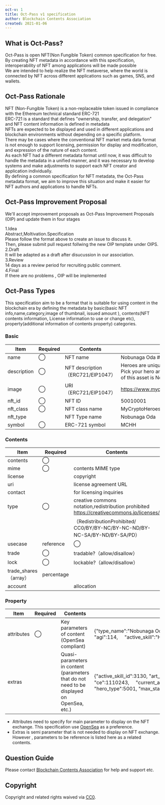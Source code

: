 ```yaml
---
oct-v: 1
title: Oct-Pass v1 specification
author: Blockchain Contents Association
created: 2021-01-06
---
```


## What is Oct-Pass?

Oct-Pass  is open NFT(Non Fungible Token) common specification for free.									
By creating NFT metadata in accordance with this specification, interoperability of NFT among applications will be made possible									
We are  intended to help realize the NFT metaverse, where the world is connected by NFT across different applications such as games, SNS, and wallets.									

## Oct-Pass Rationale

NFT (Non-Fungible Token) is a non-replaceable token issued in compliance with the Ethereum technical standard ERC-721													
ERC-721 is a standard that defines "ownership, transfer, and delegation" and NFT content information is defined in metadata													
NFTs are expected to be displayed and used in different applications and blockchain environments without depending on a specific platform.													
There may be cases where the conventional NFT market meta data format is not enough to support licensing, permission for display and modification, and expression of the nature of each content.													
As each NFT had a different metadata format until now, it was difficult to handle the metadata in a unified manner, and it was necessary to develop systems and make adjustments to support each NFT creator and application individually.													
By defining a common specification for NFT metadata, the Oct-Pass metadata format, we aim to improve this situation and make it easier for NFT authors and applications to handle NFTs.													

## Oct-Pass Improvement Proposal
We'll accept improvement proposals as Oct-Pass Improvement Proposals (OIP) and update them in four stages

1.Idea						
Abstract,Moltivation.Specification						
Please follow the format above to create an issue to discuss it.						
Then, please submit pull request  follwing the new OIP template under OIPS.						
2.Draft						
It will be adapted as a draft after disucussion in our association.						
3.Review						
14 days as a review period for recruiting public comment.						
4.Final						
If there are no problems , OIP will be implemented

## Oct-Pass Types
This specification aim to be a format that is suitable for using content in the blockchain era by defining the metadata by basic(basic NFT info,name,category,image of thumbnail, issued amount ), contents(NFT contents information, License information to use or change etc), property(additional information of contents property) categories.

### Basic
| Item     | Required    | Contents                                 | Example                                                                                                                                                           | 
| ------------ | ------- | ------------------------------------ | ------------------------------------------------------------------------------------------------------------------------------------------------------------ | 
| name         | ◯      | NFT name        | Nobunaga Oda #50010006 Lv.100                                                                                                                                | 
| description  | ◯      | NFT description（ERC721/EIP1047）          | Heroes are unique characters, originated from My Crypto Heroes. Pick your hero and compete in the MCH universe! The hero type of this asset is Nobunaga Oda. | 
| image        | ◯      | URI（ERC721/EIP1047）      | https://www.mycryptoheroes.net/images/heroes/2000/5001.png                                                                                                   | 
| nft_id       | ◯      | NFT ID                               | 50010001                                                                                                                                                     | 
| nft_class    | ◯      | NFT class name         | MyCryptoHeroes:Hero                                                                                                                                          | 
| nft_type     |         | NFT Type name                          | Nobunaga Oda                                                                                                                                                 | 
| symbol       | ◯      | ERC-721 symbol        | MCHH                                                                                                                                                         | 

### Contents
| Item                 | Required       | Contents                                                                        | Example                                         |                                                            | 
| -------------------- | ---------- | --------------------------------------------------------------------------- | ------------------------------------------ | ---------------------------------------------------------- | 
| contents             | ◯        |                                                                           | contents URI                              | https://www.mycryptoheroes.net/images/heroes/2000/5001.png | 
| mime                 | ◯         | contents MIME type                                                        | image/png                                  |                                                            | 
| license              |   | copyright                                                                            | copyright statement                           | © 2018 double jump.tokyo, inc                              | 
| uri                  |            | license agreement URL                                                           | https://www.mycryptoheroes.net/ja/terms    |                                                            | 
| contact              |            | for licensing inquiries                                             | info@doublejump.tokyo                      |                                                            | 
| type                 | ◯         | creative commons notation,redistribution prohibited https://creativecommons.jp/licenses/      | BY-NC                                      |                                                            | 
|                      |            | （RedistributionProhibited/ CC0/BY/BY-NC/BY-NC-ND/BY-NC-SA/BY-ND/BY-SA/PD） |                                            |                                                            | 
| usecase              | reference  | ◯                                                                          | refarence available?（allow/disallow）               | allow                                                      | 
| trade                | ◯         | tradable?（allow/disallow）                                                | allow                                      |                                                            | 
| lock                 | ◯         | lockable?（allow/disallow）                                              | disallow                                   |                                                            | 
| trade_shares（array） | percentage |                                                                             | trading fee allocation                            | 2.5                                                        | 
| account              |            | allocation                                                                     | 0x6738001581C6ac28f7B05bfca3348caFB05Ef289 |                                                            | 


### Property
| Item       | Required  | Contents                                                                  | Example                                                                                                                                                                                                                                                                          | 
| ---------- | ---- | --------------------------------------------------------------------- | --------------------------------------------------------------------------------------------------------------------------------------------------------------------------------------------------------------------------------------------------------------------------- | 
| attributes | ◯   | Key parameters of content (OpenSea compliant)                               | {"type_name":"Nobunaga Oda", "lv":100, "rarity":"Legendary", "hp":471, "phy":202, "int":79, "agi":114,&nbsp;&nbsp;&nbsp;&nbsp;&nbsp;"active_skill":"Hot chili pepper", "passive_skill":"Rule the Empire by Force"},                                                         | 
| extras     |      | Quasi-parameters in content (parameters that do not need to be displayed on OpenSea, etc.) | {"active_skill_id":3130, "art_history":["略"], "ce":1110243,&nbsp;&nbsp;&nbsp;&nbsp;&nbsp;"current_art":"Qmez4jc4S9y2mYyNDZpXaqXNHdcK636LfgPJqpvzcNwU8x",&nbsp;&nbsp;&nbsp;&nbsp;&nbsp;"current_stamina":40, "hero_type":5001, "max_stamina":288, "passive_skill_id":1001}} | 

* Attributes need to specify for main parameter to display on the NFT exchange. This specification use [OpenSea](https://docs.opensea.io/docs/metadata-standards) as a preference.										
* Extras is semi parameter that is not needed to display on NFT exchange. However , parameters to be reference is listed here as a related contents.										



## Question Guide
Please contact [Blockchain Contents Association](https://www.blockchaincontents.org/contact) for help and support etc.

## Copyright
Copyright and related rights waived via [CC0](https://creativecommons.org/publicdomain/zero/1.0/).
